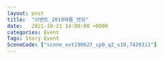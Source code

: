 ```yaml
---
layout: post
title:  "이벤트_2019여름_엔딩"
date:   2021-10-21 14:00:00 +0000
categories: Event
Tags: Story Event
SceneCode: ["scene_evt190627_cp0_q2_s10,7429311"]
---
```

